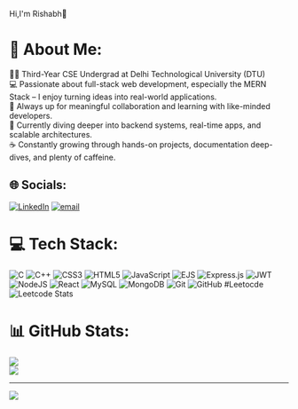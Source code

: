 Hi,I'm Rishabh👋
# 💫 About Me:
👨‍🎓 Third-Year CSE Undergrad at Delhi Technological University (DTU)<br>💻 Passionate about full-stack web development, especially the MERN Stack – I enjoy turning ideas into real-world applications.<br>🤝 Always up for meaningful collaboration and learning with like-minded developers.<br>🚀 Currently diving deeper into backend systems, real-time apps, and scalable architectures.<br>☕ Constantly growing through hands-on projects, documentation deep-dives, and plenty of caffeine.


## 🌐 Socials:
[![LinkedIn](https://img.shields.io/badge/LinkedIn-blue?logo=linkedin)](https://www.linkedin.com/in/rishabh-jha-0bb3322a6/)
 [![email](https://img.shields.io/badge/Email-D14836?logo=gmail&logoColor=white)](mailto:rishabh.jha.030905@gmail.com) 

# 💻 Tech Stack:
![C](https://img.shields.io/badge/c-%2300599C.svg?style=for-the-badge&logo=c&logoColor=white) ![C++](https://img.shields.io/badge/c++-%2300599C.svg?style=for-the-badge&logo=c%2B%2B&logoColor=white) ![CSS3](https://img.shields.io/badge/css3-%231572B6.svg?style=for-the-badge&logo=css3&logoColor=white) ![HTML5](https://img.shields.io/badge/html5-%23E34F26.svg?style=for-the-badge&logo=html5&logoColor=white) ![JavaScript](https://img.shields.io/badge/javascript-%23323330.svg?style=for-the-badge&logo=javascript&logoColor=%23F7DF1E) ![EJS](https://img.shields.io/badge/ejs-%23B4CA65.svg?style=for-the-badge&logo=ejs&logoColor=black) ![Express.js](https://img.shields.io/badge/express.js-%23404d59.svg?style=for-the-badge&logo=express&logoColor=%2361DAFB) ![JWT](https://img.shields.io/badge/JWT-black?style=for-the-badge&logo=JSON%20web%20tokens) ![NodeJS](https://img.shields.io/badge/node.js-6DA55F?style=for-the-badge&logo=node.js&logoColor=white) ![React](https://img.shields.io/badge/react-%2320232a.svg?style=for-the-badge&logo=react&logoColor=%2361DAFB) ![MySQL](https://img.shields.io/badge/mysql-4479A1.svg?style=for-the-badge&logo=mysql&logoColor=white) ![MongoDB](https://img.shields.io/badge/MongoDB-%234ea94b.svg?style=for-the-badge&logo=mongodb&logoColor=white) ![Git](https://img.shields.io/badge/git-%23F05033.svg?style=for-the-badge&logo=git&logoColor=white) ![GitHub](https://img.shields.io/badge/github-%23121011.svg?style=for-the-badge&logo=github&logoColor=white)
#Leetocde
![Leetcode Stats](https://leetcard.jacoblin.cool/RishabhJha395?theme=dark&font=Baloo&ext=heatmap)

# 📊 GitHub Stats:

![](https://nirzak-streak-stats.vercel.app/?user=RishabhJha395&theme=dark&hide_border=false)<br/>
![](https://github-readme-stats.vercel.app/api/top-langs/?username=RishabhJha395&theme=dark&hide_border=false&include_all_commits=false&count_private=false&layout=compact)

---
[![](https://visitcount.itsvg.in/api?id=RishabhJha395&icon=0&color=0)](https://visitcount.itsvg.in)

<!-- Proudly created with GPRM ( https://gprm.itsvg.in ) -->
